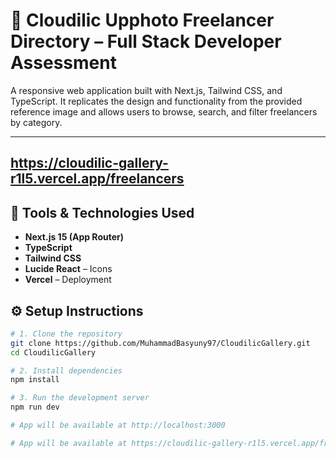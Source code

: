 # 📸 Cloudilic Upphoto Freelancer Directory – Full Stack Developer Assessment

A responsive web application built with Next.js, Tailwind CSS, and TypeScript. It replicates the design and functionality from the provided reference image and allows users to browse, search, and filter freelancers by category.

---
## https://cloudilic-gallery-r1l5.vercel.app/freelancers

## 🚀 Tools & Technologies Used

- **Next.js 15 (App Router)**
- **TypeScript**
- **Tailwind CSS**
- **Lucide React** – Icons
- **Vercel** – Deployment





## ⚙️ Setup Instructions

```bash
# 1. Clone the repository
git clone https://github.com/MuhammadBasyuny97/CloudilicGallery.git
cd CloudilicGallery

# 2. Install dependencies
npm install

# 3. Run the development server
npm run dev

# App will be available at http://localhost:3000 

# App will be available at https://cloudilic-gallery-r1l5.vercel.app/freelancers

